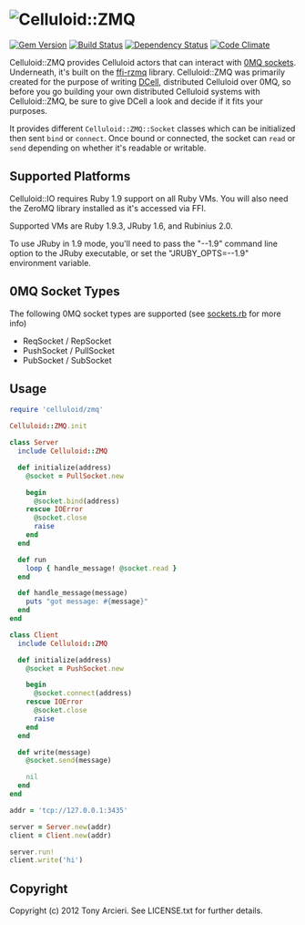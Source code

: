 ![Celluloid::ZMQ](https://github.com/celluloid/celluloid-zmq/raw/master/logo.png)
=================
[![Gem Version](https://badge.fury.io/rb/celluloid-zmq.png)](http://rubygems.org/gems/celluloid-zmq)
[![Build Status](https://secure.travis-ci.org/celluloid/celluloid-zmq.png?branch=master)](http://travis-ci.org/celluloid/celluloid-zmq)
[![Dependency Status](https://gemnasium.com/celluloid/celluloid-zmq.png)](https://gemnasium.com/celluloid/celluloid-zmq)
[![Code Climate](https://codeclimate.com/github/celluloid/celluloid-zmq.png)](https://codeclimate.com/github/celluloid/celluloid-zmq)

Celluloid::ZMQ provides Celluloid actors that can interact with [0MQ sockets][0mq].
Underneath, it's built on the [ffi-rzmq][ffi-rzmq] library. Celluloid::ZMQ was
primarily created for the purpose of writing [DCell][dcell], distributed Celluloid
over 0MQ, so before you go building your own distributed Celluloid systems with
Celluloid::ZMQ, be sure to give DCell a look and decide if it fits your purposes.

[0mq]: http://www.zeromq.org/
[ffi-rzmq]: https://github.com/chuckremes/ffi-rzmq
[dcell]: https://github.com/celluloid/dcell

It provides different `Celluloid::ZMQ::Socket` classes which can be initialized
then sent `bind` or `connect`. Once bound or connected, the socket can
`read` or `send` depending on whether it's readable or writable.

## Supported Platforms

Celluloid::IO requires Ruby 1.9 support on all Ruby VMs. You will also need
the ZeroMQ library installed as it's accessed via FFI.

Supported VMs are Ruby 1.9.3, JRuby 1.6, and Rubinius 2.0.

To use JRuby in 1.9 mode, you'll need to pass the "--1.9" command line option
to the JRuby executable, or set the "JRUBY_OPTS=--1.9" environment variable.

## 0MQ Socket Types

The following 0MQ socket types are supported (see [sockets.rb][socketsrb] for more info)

[socketsrb]: https://github.com/celluloid/celluloid-zmq/blob/master/lib/celluloid/zmq/sockets.rb

* ReqSocket / RepSocket
* PushSocket / PullSocket
* PubSocket / SubSocket

## Usage

```ruby
require 'celluloid/zmq'

Celluloid::ZMQ.init

class Server
  include Celluloid::ZMQ

  def initialize(address)
    @socket = PullSocket.new

    begin
      @socket.bind(address)
    rescue IOError
      @socket.close
      raise
    end
  end

  def run
    loop { handle_message! @socket.read }
  end

  def handle_message(message)
    puts "got message: #{message}"
  end
end

class Client
  include Celluloid::ZMQ

  def initialize(address)
    @socket = PushSocket.new

    begin
      @socket.connect(address)
    rescue IOError
      @socket.close
      raise
    end
  end

  def write(message)
    @socket.send(message)

    nil
  end
end

addr = 'tcp://127.0.0.1:3435'

server = Server.new(addr)
client = Client.new(addr)

server.run!
client.write('hi')
```

Copyright
---------

Copyright (c) 2012 Tony Arcieri. See LICENSE.txt for further details.

